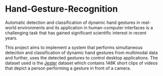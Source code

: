 # Hand-Gesture-Recognition

Automatic detection and classification of dynamic hand gestures in real-world environments and its application in human-computer interfaces is a challenging task that has gained significant scientific interest in recent years. 

This project aims to implement a system that performs simultaneous detection and classification of dynamic hand gestures from multimodal data and further, uses the detected gestures to control desktop applications. The dataset used is the [Jester](https://20bn.com/datasets/jester) dataset which contains 148K short clips of videos that depict a person performing a gesture in front of a camera.
